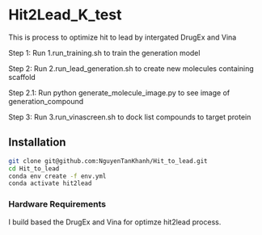 # Hit2Lead_K_test
 
This is process to optimize hit to lead by intergated DrugEx and Vina

Step 1: Run 1.run_training.sh to train the generation model

Step 2: Run 2.run_lead_generation.sh to create new molecules containing scaffold

Step 2.1: Run python generate_molecule_image.py to see image of generation_compound

Step 3: Run 3.run_vinascreen.sh to dock list compounds to target protein


## Installation


```bash
git clone git@github.com:NguyenTanKhanh/Hit_to_lead.git
cd Hit_to_lead
conda env create -f env.yml
conda activate hit2lead
```

### Hardware Requirements

I build based the DrugEx and Vina for optimze hit2lead process. 



